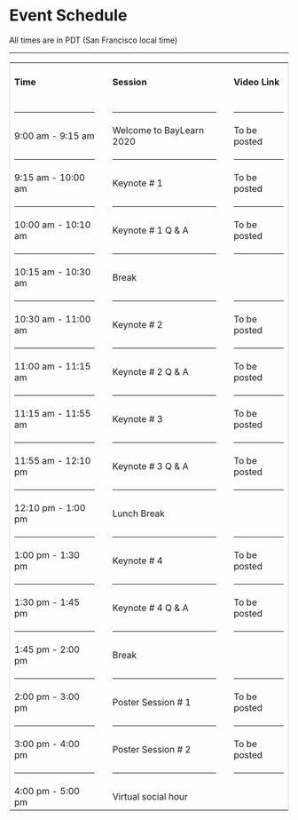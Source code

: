 # Event Schedule
All times are in PDT (San Francisco local time)

___________________________________________________
<style>
table {
  border-collapse: collapse;
  width: 100%;
  border: 1px solid #ddd;
}
</style>

<table>
<tr>
  <td> <h4> Time
  <td><p>
  <td> <h4> Session
  <td><p>
  <td> <h4> Video Link
</tr>
<tr><td><hr><td><p><td><hr><td><p><td><hr></tr>
<tr>
  <td> 9:00 am - 9:15 am
  <td><p>
  <td> Welcome to BayLearn 2020
  <td><p>
  <td> To be posted
</tr>
<tr><td><hr><td><p><td><hr><td><p><td><hr></tr>
<tr>
  <td> 9:15 am - 10:00 am
  <td><p>
  <td> Keynote # 1
  <td><p>
  <td> To be posted
</tr>
<tr><td><hr><td><p><td><hr><td><p><td><hr></tr>
<tr>
  <td> 10:00 am - 10:10 am
  <td><p>
  <td> Keynote # 1 Q & A
  <td><p>
  <td> To be posted
</tr>
<tr><td><hr><td><p><td><hr><td><p><td><hr></tr>
<tr>
  <td> 10:15 am - 10:30 am
  <td><p>
  <td> Break
  <td><p>
  <td>  
</tr>
<tr><td><hr><td><p><td><hr><td><p><td><hr></tr>
<tr>
  <td> 10:30 am - 11:00 am
  <td><p>
  <td> Keynote # 2
  <td><p>
  <td> To be posted
</tr>
<tr><td><hr><td><p><td><hr><td><p><td><hr></tr>
<tr>
  <td> 11:00 am - 11:15 am
  <td><p>
  <td> Keynote # 2 Q & A
  <td><p>
  <td> To be posted
</tr>
<tr><td><hr><td><p><td><hr><td><p><td><hr></tr>
<tr>
  <td> 11:15 am - 11:55 am
  <td><p>
  <td> Keynote # 3
  <td><p>
  <td> To be posted
</tr>
<tr><td><hr><td><p><td><hr><td><p><td><hr></tr>
<tr>
  <td> 11:55 am - 12:10 pm
  <td><p>
  <td> Keynote # 3 Q & A
  <td><p>
  <td> To be posted
</tr>
<tr><td><hr><td><p><td><hr><td><p><td><hr></tr>
<tr>
  <td> 12:10 pm - 1:00 pm
  <td><p>
  <td> Lunch Break
  <td><p>
  <td>  
</tr>
<tr><td><hr><td><p><td><hr><td><p><td><hr></tr>
<tr>
  <td> 1:00 pm - 1:30 pm
  <td><p>
  <td> Keynote # 4
  <td><p>
  <td> To be posted
</tr>
<tr><td><hr><td><p><td><hr><td><p><td><hr></tr>
<tr>
  <td> 1:30 pm - 1:45 pm
  <td><p>
  <td> Keynote # 4 Q & A
  <td><p>
  <td> To be posted
</tr>
<tr><td><hr><td><p><td><hr><td><p><td><hr></tr>
<tr>
  <td> 1:45 pm - 2:00 pm
  <td><p>
  <td> Break
  <td><p>
  <td>  
</tr>
<tr><td><hr><td><p><td><hr><td><p><td><hr></tr>
<tr>
  <td> 2:00 pm - 3:00 pm
  <td><p>
  <td> Poster Session # 1
  <td><p>
  <td> To be posted
</tr>
<tr><td><hr><td><p><td><hr><td><p><td><hr></tr>
<tr>
  <td> 3:00 pm - 4:00 pm
  <td><p>
  <td> Poster Session # 2
  <td><p>
  <td> To be posted
</tr>
<tr><td><hr><td><p><td><hr><td><p><td><hr></tr>
<tr>
  <td> 4:00 pm - 5:00 pm
  <td><p>
  <td> Virtual social hour
  <td><p>
  <td>
</tr>
</table>

